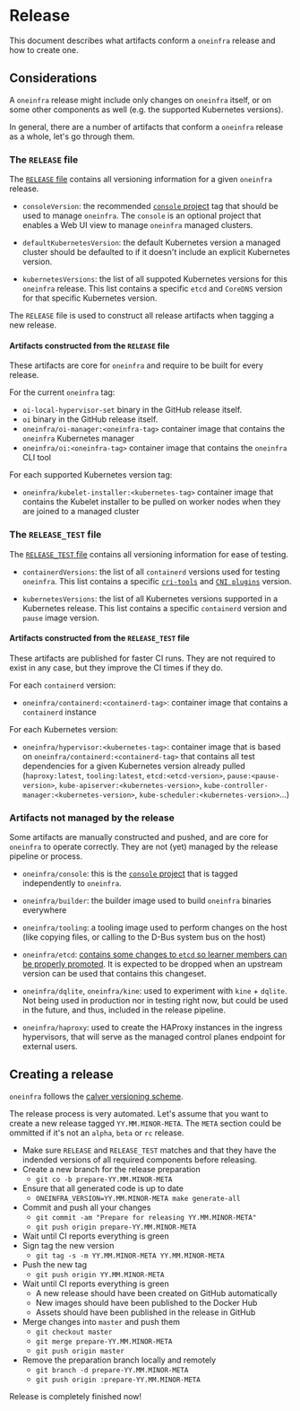 # Release

This document describes what artifacts conform a `oneinfra` release
and how to create one.


## Considerations

A `oneinfra` release might include only changes on `oneinfra` itself,
or on some other components as well (e.g. the supported Kubernetes
versions).

In general, there are a number of artifacts that conform a `oneinfra`
release as a whole, let's go through them.


### The `RELEASE` file

The [`RELEASE` file](../RELEASE) contains all versioning information
for a given `oneinfra` release.

* `consoleVersion`: the recommended [`console`
  project](https://github.com/oneinfra/console) tag that should be
  used to manage `oneinfra`. The `console` is an optional project that
  enables a Web UI view to manage `oneinfra` managed clusters.

* `defaultKubernetesVersion`: the default Kubernetes version a managed
  cluster should be defaulted to if it doesn't include an explicit
  Kubernetes version.

* `kubernetesVersions`: the list of all suppoted Kubernetes versions
  for this `oneinfra` release. This list contains a specific `etcd`
  and `CoreDNS` version for that specific Kubernetes version.

The `RELEASE` file is used to construct all release artifacts when
tagging a new release.


#### Artifacts constructed from the `RELEASE` file

These artifacts are core for `oneinfra` and require to be built for
every release.

For the current `oneinfra` tag:

* `oi-local-hypervisor-set` binary in the GitHub release itself.
* `oi` binary in the GitHub release itself.
* `oneinfra/oi-manager:<oneinfra-tag>` container image that contains
  the `oneinfra` Kubernetes manager
* `oneinfra/oi:<oneinfra-tag>` container image that contains the
  `oneinfra` CLI tool

For each supported Kubernetes version tag:

* `oneinfra/kubelet-installer:<kubernetes-tag>` container image that
  contains the Kubelet installer to be pulled on worker nodes when
  they are joined to a managed cluster


### The `RELEASE_TEST` file

The [`RELEASE_TEST` file](../RELEASE_TEST) contains all versioning
information for ease of testing.

* `containerdVersions`: the list of all `containerd` versions used for
  testing `oneinfra`. This list contains a specific
  [`cri-tools`](https://github.com/kubernetes-sigs/cri-tools) and
  [`CNI plugins`](https://github.com/containernetworking/plugins)
  version.

* `kubernetesVersions`: the list of all Kubernetes versions supported
  in a Kubernetes release. This list contains a specific `containerd`
  version and `pause` image version.


#### Artifacts constructed from the `RELEASE_TEST` file

These artifacts are published for faster CI runs. They are not
required to exist in any case, but they improve the CI times if they
do.

For each `containerd` version:

* `oneinfra/containerd:<containerd-tag>`: container image that
  contains a `containerd` instance

For each Kubernetes version:

* `oneinfra/hypervisor:<kubernetes-tag>`: container image that is
  based on `oneinfra/containerd:<containerd-tag>` that contains all
  test dependencies for a given Kubernetes version already pulled
  (`haproxy:latest`, `tooling:latest`, `etcd:<etcd-version>`,
  `pause:<pause-version>`, `kube-apiserver:<kubernetes-version>`,
  `kube-controller-manager:<kubernetes-version>`,
  `kube-scheduler:<kubernetes-version>`...)


### Artifacts not managed by the release

Some artifacts are manually constructed and pushed, and are core for
`oneinfra` to operate correctly. They are not (yet) managed by the
release pipeline or process.

* `oneinfra/console`: this is the [`console`
  project](https://github.com/oneinfra/console) that is tagged
  independently to `oneinfra`.

* `oneinfra/builder`: the builder image used to build `oneinfra`
  binaries everywhere

* `oneinfra/tooling`: a tooling image used to perform changes on the
  host (like copying files, or calling to the D-Bus system bus on the
  host)

* `oneinfra/etcd`: [contains some changes to `etcd` so learner members
  can be properly
  promoted](https://github.com/etcd-io/etcd/pull/11640). It is
  expected to be dropped when an upstream version can be used that
  contains this changeset.

* `oneinfra/dqlite`, `oneinfra/kine`: used to experiment with `kine` +
  `dqlite`. Not being used in production nor in testing right now, but
  could be used in the future, and thus, included in the release
  pipeline.

* `oneinfra/haproxy`: used to create the HAProxy instances in the
  ingress hypervisors, that will serve as the managed control planes
  endpoint for external users.


## Creating a release

`oneinfra` follows the [calver versioning
scheme](https://calver.org/).

The release process is very automated. Let's assume that you want to
create a new release tagged `YY.MM.MINOR-META`. The `META` section
could be ommitted if it's not an `alpha`, `beta` or `rc` release.

* Make sure `RELEASE` and `RELEASE_TEST` matches and that they have
  the indended versions of all required components before releasing.
* Create a new branch for the release preparation
  * `git co -b prepare-YY.MM.MINOR-META`
* Ensure that all generated code is up to date
  * `ONEINFRA_VERSION=YY.MM.MINOR-META make generate-all`
* Commit and push all your changes
  * `git commit -am "Prepare for releasing YY.MM.MINOR-META"`
  * `git push origin prepare-YY.MM.MINOR-META`
* Wait until CI reports everything is green
* Sign tag the new version
  * `git tag -s -m YY.MM.MINOR-META YY.MM.MINOR-META`
* Push the new tag
  * `git push origin YY.MM.MINOR-META`
* Wait until CI reports everything is green
  * A new release should have been created on GitHub automatically
  * New images should have been published to the Docker Hub
  * Assets should have been published in the release in GitHub
* Merge changes into `master` and push them
  * `git checkout master`
  * `git merge prepare-YY.MM.MINOR-META`
  * `git push origin master`
* Remove the preparation branch locally and remotely
  * `git branch -d prepare-YY.MM.MINOR-META`
  * `git push origin :prepare-YY.MM.MINOR-META`

Release is completely finished now!
